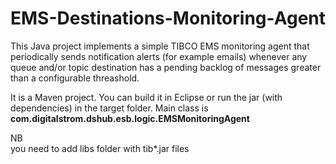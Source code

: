 # EMS-Destinations-Monitoring-Agent
This Java project implements a simple TIBCO EMS monitoring agent that periodically sends notification alerts (for example emails) whenever any queue and/or topic destination has a pending backlog of messages greater than a configurable threashold.

It is a Maven project. You can build it in Eclipse or run the jar (with dependencies) in the target folder. Main class is <b>com.digitalstrom.dshub.esb.logic.EMSMonitoringAgent</b>


NB <br/>
you need to add libs folder with tib*.jar files
